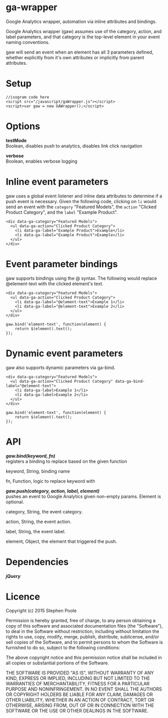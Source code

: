 # ga-wrapper
Google Analytics wrapper, automation via inline attributes and bindings.

Google Analytics wrapper (gaw) assumes use of the category, action, and label parameters, and that category is the top-level element in your event naming conventions.  

gaw will send an event when an element has all 3 parameters defined, whether explicitly from it's own attributes or implicitly from parent attributes.

# Setup  
```
//isogram code here
<script src="/javascript/gaWrapper.js"></script>  
<script>var gaw = new GAWrapper();</script>
```
  
# Options  
**testMode**  
Boolean, disables push to analytics, disables link click navigation  
  
**verbose**  
Boolean, enables verbose logging

# Inline event parameters
gaw uses a global event listener and inline data attributes to determine if a push event is necessary. Given the following code, clicking on `li` would send an event with the `category` "Featured Models", the `action` "Clicked Product Category", and the `label` "Example Product".  
```
<div data-ga-category="Featured Models">
  <ul data-ga-action="Clicked Product Category">
    <li data-ga-label="Example Product">Example</li>
    <li data-ga-label="Example Product">Example</li>
  </ul>
</div>
```  
  
  
# Event parameter bindings
gaw supports bindings using the @ syntax. The following would replace @element-text with the clicked element's text.
  

```
<div data-ga-category="Featured Models">
  <ul data-ga-action="Clicked Product Category">
    <li data-ga-label="@element-text">Example 1</li>
    <li data-ga-label="@element-text">Example 2</li>
  </ul>
</div>
```
```
gaw.bind('element-text', function(element) {
    return $(element).text();
});
```  
  
  
# Dynamic event parameters  
gaw also supports dynamic parameters via ga-bind.

```
<div data-ga-category="Featured Models">
  <ul data-ga-action="Clicked Product Category" data-ga-bind-label="@element-text">
    <li data-ga-label>Example 1</li>
    <li data-ga-label>Example 2</li>
  </ul>
</div>
```
```
gaw.bind('element-text', function(element) {
    return $(element).text();
});
```  
  
  
# API  
***gaw.bind(keyword, fn)***  
registers a binding to replace based on the given function  
  
keyword, String, binding name  
  
fn, Function, logic to replace keyword with  
  
  
***gaw.push(category, action, label, element)***  
pushes an event to Google Analytics given non-empty params. Element is optional.  
  
  
category, String, the event category.  
  
action, String, the event action.  
  
label, String, the event label.  
  
element, Object, the element that triggered the push.  
  
# Dependencies
***jQuery***
  
# Licence  
Copyright (c) 2015 Stephen Poole

Permission is hereby granted, free of charge, to any person obtaining a copy
of this software and associated documentation files (the "Software"), to deal
in the Software without restriction, including without limitation the rights
to use, copy, modify, merge, publish, distribute, sublicense, and/or sell
copies of the Software, and to permit persons to whom the Software is
furnished to do so, subject to the following conditions:

The above copyright notice and this permission notice shall be included in
all copies or substantial portions of the Software.

THE SOFTWARE IS PROVIDED "AS IS", WITHOUT WARRANTY OF ANY KIND, EXPRESS OR
IMPLIED, INCLUDING BUT NOT LIMITED TO THE WARRANTIES OF MERCHANTABILITY,
FITNESS FOR A PARTICULAR PURPOSE AND NONINFRINGEMENT.  IN NO EVENT SHALL THE
AUTHORS OR COPYRIGHT HOLDERS BE LIABLE FOR ANY CLAIM, DAMAGES OR OTHER
LIABILITY, WHETHER IN AN ACTION OF CONTRACT, TORT OR OTHERWISE, ARISING FROM,
OUT OF OR IN CONNECTION WITH THE SOFTWARE OR THE USE OR OTHER DEALINGS IN
THE SOFTWARE.

